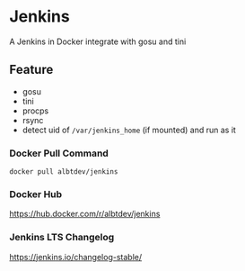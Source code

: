 # Jenkins

A Jenkins in Docker integrate with gosu and tini

## Feature
* gosu
* tini
* procps
* rsync
* detect uid of `/var/jenkins_home` (if mounted) and run as it

### Docker Pull Command

    docker pull albtdev/jenkins

### Docker Hub

https://hub.docker.com/r/albtdev/jenkins
### Jenkins LTS Changelog

https://jenkins.io/changelog-stable/

